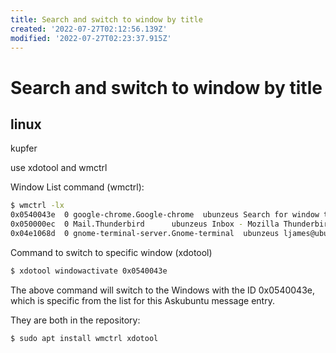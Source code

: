 ```yaml
---
title: Search and switch to window by title
created: '2022-07-27T02:12:56.139Z'
modified: '2022-07-27T02:23:37.915Z'
---
```


# Search and switch to window by title

## linux

kupfer 

use xdotool and wmctrl

Window List command (wmctrl):
```bash
$ wmctrl -lx
0x0540043e  0 google-chrome.Google-chrome  ubunzeus Search for window title? - Ask Ubuntu - Google Chrome
0x050000ec  0 Mail.Thunderbird      ubunzeus Inbox - Mozilla Thunderbird
0x04e1068d  0 gnome-terminal-server.Gnome-terminal  ubunzeus ljames@ubunzeus: ~
```
Command to switch to specific window (xdotool)
```bash
$ xdotool windowactivate 0x0540043e
```
The above command will switch to the Windows with the ID 0x0540043e, which is specific from the list for this Askubuntu message entry.

They are both in the repository:
```bash
$ sudo apt install wmctrl xdotool
```
